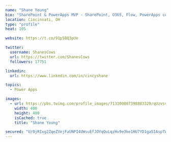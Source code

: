 ```yaml
---
name: "Shane Young"
bio: "SharePoint & PowerApps MVP - SharePoint, O365, Flow, PowerApps consulting? @PowerApps911 | Pure Snark? You found it."
location: Cincinnati, OH
type: "profile"
heat: 105

website: https://t.co/91p5BQ3pUe

twitter:
  username: ShanesCows
  url: https://twitter.com/ShanesCows
  followers: 17751

linkedin:
  url: https://www.linkedin.com/in/cincyshane

topics:
  - Power Apps

images:
  - url: https://pbs.twimg.com/profile_images/713100007398883329/qUzvsvQ3_400x400.jpg
    width: 400
    height: 400
    isCached: true
    title: "Shane Young"

secured: "U/OjRIxg2ZqeZVejFaUNPI4UWsuEfJOYqQuLqzHv9e3ke1HU7YD1gaSIAspTWKDrd6+sOQdP0XePQlXcqvgDQP2LoIcJiV0IQU0lwLUuI/wTILOtI0dC/7hL8kz7nqlrJB4jFASxAVlg6/E9NoQHd+ZjljEEysOSvTQEdn+R1mHvTGvHtptlS4oacmLDA9t4zL5YjA4Tj5NuYz9wwHfUCRvPKzK4C3OLeftmpkzeVhIOJ6z/RL3pbcN52KEUG1ycsYfZcc6M7ebkYMGVVZa1FqTa8ch9/cCePaBHnwbqBPJZ43iE9JDLrD9IGV2/BxS/p8K52s+lon+I1xInGVqMIoajXbBMFHqAR/k7mn4w0UvNcKBmBxcRc4XlyfO+jJVEUojp0wF9T5I88XF8IPn3K0emWNjmryFuwOrgMd6Tq4g=;wQZywqUhFnCTp9dbEc2GCw=="
---
```


